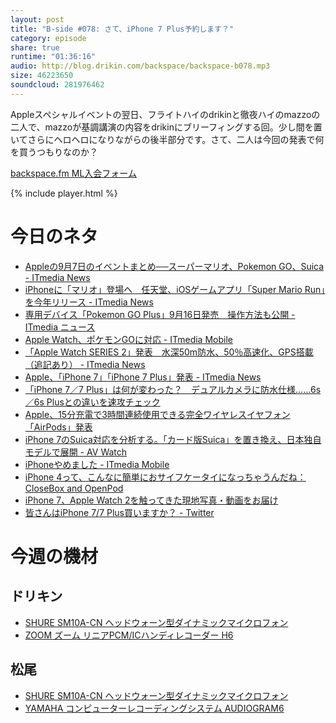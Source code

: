 ```yaml
---
layout: post
title: "B-side #078: さて、iPhone 7 Plus予約します？"
category: episode
share: true
runtime: "01:36:16"
audio: http://blog.drikin.com/backspace/backspace-b078.mp3
size: 46223650
soundcloud: 281976462   
---
```


Appleスペシャルイベントの翌日、フライトハイのdrikinと徹夜ハイのmazzoの二人で、mazzoが基調講演の内容をdrikinにブリーフィングする回。少し間を置いてさらにヘロヘロになりながらの後半部分です。さて、二人は今回の発表で何を買うつもりなのか？

[backspace.fm ML入会フォーム](http://backspace.us11.list-manage.com/subscribe?u=09c933bd3997c1d16dbed156a&id=84b6529b91)

{% include player.html %}

# 今日のネタ

* [Appleの9月7日のイベントまとめ──スーパーマリオ、Pokemon GO、Suica - ITmedia News](http://www.itmedia.co.jp/news/articles/1609/08/news084.html)
* [iPhoneに「マリオ」登場へ　任天堂、iOSゲームアプリ「Super Mario Run」を今年リリース - ITmedia News](http://www.itmedia.co.jp/news/articles/1609/08/news065.html)
* [専用デバイス「Pokemon GO Plus」9月16日発売　操作方法も公開 - ITmedia ニュース](http://www.itmedia.co.jp/news/articles/1609/08/news119.html)
* [Apple Watch、ポケモンGOに対応 - ITmedia Mobile](http://www.itmedia.co.jp/mobile/articles/1609/08/news069.html)
* [「Apple Watch SERIES 2」発表　水深50m防水、50％高速化、GPS搭載（追記あり） - ITmedia News](http://www.itmedia.co.jp/news/articles/1609/08/news061.html)
* [Apple、「iPhone 7」「iPhone 7 Plus」発表 - ITmedia News](http://www.itmedia.co.jp/news/articles/1609/08/news059.html)
* [「iPhone 7／7 Plus」は何が変わった？　デュアルカメラに防水仕様……6s／6s Plusとの違いを速攻チェック](http://www.itmedia.co.jp/news/articles/1609/08/news023.html)
* [Apple、15分充電で3時間連続使用できる完全ワイヤレスイヤフォン「AirPods」発表](http://www.itmedia.co.jp/news/articles/1609/08/news080.html)
* [iPhone 7のSuica対応を分析する。「カード版Suica」を置き換え、日本独自モデルで展開 - AV Watch](http://av.watch.impress.co.jp/docs/series/rt/1018974.html)
* [iPhoneやめました - ITmedia Mobile](http://www.itmedia.co.jp/mobile/articles/0912/24/news101.html)
* [iPhone 4って、こんなに簡単におサイフケータイになっちゃうんだね：CloseBox and OpenPod](http://blogs.itmedia.co.jp/closebox/2010/06/iphone-4-6895.html)
* [iPhone 7、Apple Watch 2を触ってきた現地写真・動画をお届け](http://www.itmedia.co.jp/news/articles/1609/08/news104.html)
* [皆さんはiPhone 7/7 Plus買いますか？ - Twitter](https://twitter.com/drikin/status/773780913373138944)

# 今週の機材

## ドリキン
* [SHURE  SM10A-CN ヘッドウォーン型ダイナミックマイクロフォン](http://amzn.to/1LXIGkV) 
* [ZOOM ズーム リニアPCM/ICハンディレコーダー H6](http://amzn.to/29BOo5n)

## 松尾
* [SHURE  SM10A-CN ヘッドウォーン型ダイナミックマイクロフォン](http://amzn.to/1LXIGkV) 
* [YAMAHA コンピューターレコーディングシステム AUDIOGRAM6](http://amzn.to/1Rsyq5W)
